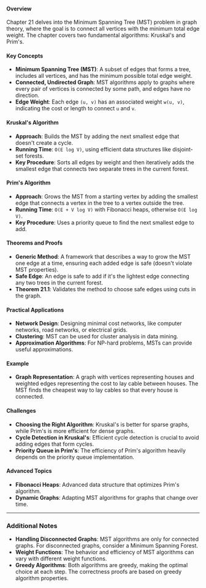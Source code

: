 #### Overview
Chapter 21 delves into the Minimum Spanning Tree (MST) problem in graph theory, where the goal is to connect all vertices with the minimum total edge weight. The chapter covers two fundamental algorithms: Kruskal's and Prim's.
#### Key Concepts
- **Minimum Spanning Tree (MST)**: A subset of edges that forms a tree, includes all vertices, and has the minimum possible total edge weight.
- **Connected, Undirected Graph**: MST algorithms apply to graphs where every pair of vertices is connected by some path, and edges have no direction.
- **Edge Weight**: Each edge `(u, v)` has an associated weight `w(u, v)`, indicating the cost or length to connect `u` and `v`.
#### Kruskal's Algorithm
- **Approach**: Builds the MST by adding the next smallest edge that doesn't create a cycle.
- **Running Time**: `O(E log V)`, using efficient data structures like disjoint-set forests.
- **Key Procedure**: Sorts all edges by weight and then iteratively adds the smallest edge that connects two separate trees in the current forest.
#### Prim's Algorithm
- **Approach**: Grows the MST from a starting vertex by adding the smallest edge that connects a vertex in the tree to a vertex outside the tree.
- **Running Time**: `O(E + V log V)` with Fibonacci heaps, otherwise `O(E log V)`.
- **Key Procedure**: Uses a priority queue to find the next smallest edge to add.
#### Theorems and Proofs
- **Generic Method**: A framework that describes a way to grow the MST one edge at a time, ensuring each added edge is safe (doesn't violate MST properties).
- **Safe Edge**: An edge is safe to add if it's the lightest edge connecting any two trees in the current forest.
- **Theorem 21.1**: Validates the method to choose safe edges using cuts in the graph.
#### Practical Applications
- **Network Design**: Designing minimal cost networks, like computer networks, road networks, or electrical grids.
- **Clustering**: MST can be used for cluster analysis in data mining.
- **Approximation Algorithms**: For NP-hard problems, MSTs can provide useful approximations.
#### Example
- **Graph Representation**: A graph with vertices representing houses and weighted edges representing the cost to lay cable between houses. The MST finds the cheapest way to lay cables so that every house is connected.
#### Challenges
- **Choosing the Right Algorithm**: Kruskal's is better for sparse graphs, while Prim's is more efficient for dense graphs.
- **Cycle Detection in Kruskal's**: Efficient cycle detection is crucial to avoid adding edges that form cycles.
- **Priority Queue in Prim's**: The efficiency of Prim's algorithm heavily depends on the priority queue implementation.
#### Advanced Topics
- **Fibonacci Heaps**: Advanced data structure that optimizes Prim's algorithm.
- **Dynamic Graphs**: Adapting MST algorithms for graphs that change over time.
---
### Additional Notes
- **Handling Disconnected Graphs**: MST algorithms are only for connected graphs. For disconnected graphs, consider a Minimum Spanning Forest.
- **Weight Functions**: The behavior and efficiency of MST algorithms can vary with different weight functions.
- **Greedy Algorithms**: Both algorithms are greedy, making the optimal choice at each step. The correctness proofs are based on greedy algorithm properties.